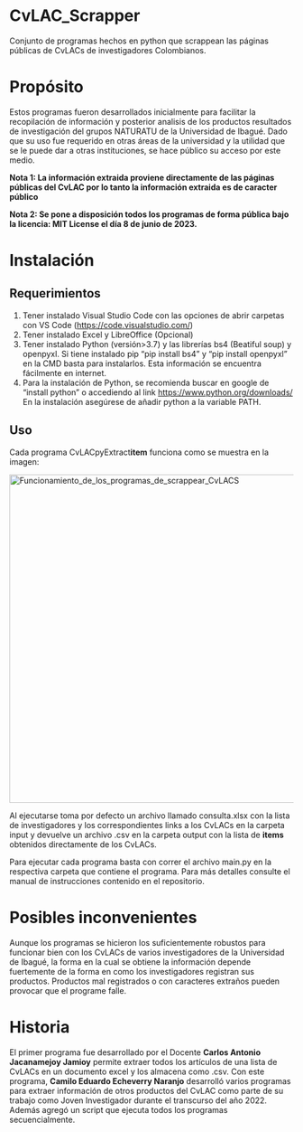 # CvLAC_Scrapper
Conjunto de programas hechos en python que scrappean las páginas públicas de CvLACs de investigadores Colombianos.

<h1>Propósito</h1>
Estos programas fueron desarrollados inicialmente para facilitar la recopilación de información y posterior analisis de los productos resultados de investigación del grupos NATURATU de la Universidad de Ibagué. Dado que su uso fue requerido en otras áreas de la universidad y la utilidad que se le puede dar a otras instituciones, se hace público su acceso por este medio. 

<b>Nota 1: La información extraida proviene directamente de las páginas públicas del CvLAC por lo tanto la información extraida es de caracter público</b>

<b>Nota 2: Se pone a disposición todos los programas de forma pública bajo la licencia: MIT License el día 8 de junio de 2023.</b>

<h1>Instalación</h1>
<h2>Requerimientos</h2>

1. Tener instalado Visual Studio Code con las opciones de abrir carpetas con VS Code (https://code.visualstudio.com/) 
2. Tener instalado Excel y LibreOffice (Opcional)
3. Tener instalado Python (versión>3.7) y las librerías bs4 (Beatiful soup) y openpyxl. Si tiene instalado pip “pip install bs4” y “pip install openpyxl” en la CMD basta para instalarlos. Esta información se encuentra fácilmente en internet.
4. Para la instalación de Python, se recomienda buscar en google de “install python” o accediendo al link https://www.python.org/downloads/
En la instalación asegúrese de añadir python a la variable PATH.


<h2>Uso</h2>

Cada programa CvLACpyExtract<b color="Blue">item</b> funciona como se muestra en la imagen:

<img width="581" alt="Funcionamiento_de_los_programas_de_scrappear_CvLACS" src="https://github.com/CamiloEEN/CvLAC_Scrapper/assets/88359710/40ac5cc7-e39a-49bc-b236-12bc066ac041">

Al ejecutarse toma por defecto un archivo llamado consulta.xlsx con la lista de investigadores y los correspondientes links a los CvLACs en la carpeta input y devuelve un archivo .csv en la carpeta output con la lista de <b color="Blue">items</b> obtenidos directamente de los CvLACs.

Para ejecutar cada programa basta con correr el archivo main.py en la respectiva carpeta que contiene el programa. Para más detalles consulte el manual de instrucciones contenido en el repositorio.

<h1>Posibles inconvenientes</h1>

Aunque los programas se hicieron los suficientemente robustos para funcionar bien con los CvLACs de varios investigadores de la Universidad de Ibagué, la forma en la cual se obtiene la información depende fuertemente de la forma en como los investigadores registran sus productos. Productos mal registrados o con caracteres extraños pueden provocar que el programe falle. 

<h1>Historia</h1>
El primer programa fue desarrollado por el Docente <b>Carlos Antonio Jacanamejoy Jamioy</b> permite extraer todos los artículos de una lista de CvLACs en un documento excel y los almacena como .csv. Con este programa, <b>Camilo Eduardo Echeverry Naranjo</b> desarrolló varios programas para extraer información de otros productos del CvLAC como parte de su trabajo como Joven Investigador durante el transcurso del año 2022. Además agregó un script que ejecuta todos los programas secuencialmente.


